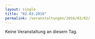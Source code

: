```yaml
---
layout: single
title: "02.03.2016"
permalink: /veranstaltungen/2016/03/02/
---
```


Keine Veranstaltung an diesem Tag.
